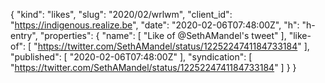 {
  "kind": "likes",
  "slug": "2020/02/wrlwm",
  "client_id": "https://indigenous.realize.be",
  "date": "2020-02-06T07:48:00Z",
  "h": "h-entry",
  "properties": {
    "name": [
      "Like of @SethAMandel's tweet"
    ],
    "like-of": [
      "https://twitter.com/SethAMandel/status/1225224741184733184"
    ],
    "published": [
      "2020-02-06T07:48:00Z"
    ],
    "syndication": [
      "https://twitter.com/SethAMandel/status/1225224741184733184"
    ]
  }
}
